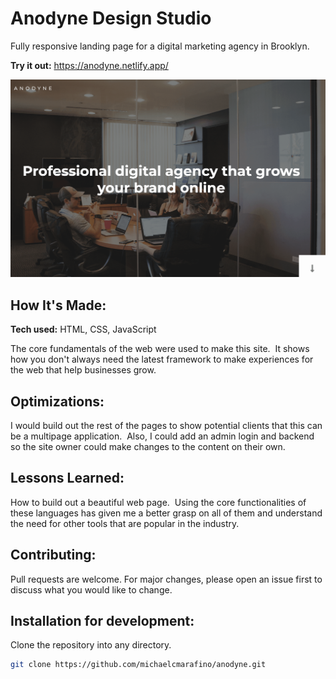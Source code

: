# Anodyne Design Studio

Fully responsive landing page for a digital marketing agency in Brooklyn.

**Try it out:** https://anodyne.netlify.app/

![Anodyne website](img/anodyne.png)

## How It's Made:

**Tech used:** HTML, CSS, JavaScript

The core fundamentals of the web were used to make this site.  It shows how you don't always need the latest framework to make experiences for the web that help businesses grow.  


## Optimizations:

I would build out the rest of the pages to show potential clients that this can be a multipage application.  Also, I could add an admin login and backend so the site owner could make changes to the content on their own.

## Lessons Learned:

How to build out a beautiful web page.  Using the core functionalities of these languages has given me a better grasp on all of them and understand the need for other tools that are popular in the industry.

## Contributing:

Pull requests are welcome. For major changes, please open an issue first to discuss what you would like to change.

## Installation for development:

Clone the repository into any directory.

```bash
git clone https://github.com/michaelcmarafino/anodyne.git

```
